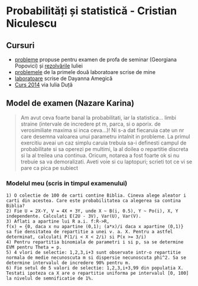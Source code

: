 # Probabilități și statistică - Cristian Niculescu

## Cursuri

- [probleme](https://www.dropbox.com/s/zxqcv8mro8wm4cz/Probabilitati%20si%20Statistica%20%28modele%20de%20exercitii%20date%20la%20examen%29.pdf?dl=0) propuse pentru examen de profa de seminar (Georgiana Popovici) și [rezolvările](https://www.dropbox.com/sh/jwqkj8j4qm604qb/AAD6uvkBljULWatUehA6qC3aa?dl=0) Iuliei
- [problemele](https://www.dropbox.com/sh/xiyscl3fcpdyn1a/AAAGO50y1QrouFBOgtw9HFxCa?dl=0) de la primele două laboratoare scrise de mine
- [laboratoare](https://www.dropbox.com/sh/9m795e3nn8eh83e/AACG5zBotB5utC61OCdkpZqqa?dl=0) scrise de Dayanna Amegică
- [Curs 2014](https://www.dropbox.com/s/iwz4iudiys9j0jd/Probabilitati%20si%20statistica.pdf?dl=0) via Iulia Duță

## Model de examen (Nazare Karina)

> Am avut ceva foarte banal la probabilitati, iar la statistica... limbi straine (intervale de incredere pt m, parca, si o aporix. de verosimiliate maxima si inca ceva...)! Ni s-a dat fiecaruia cate un nr care desemna valoarea unui parametru intalnit in probleme. La primul exercitiu aveai un caz simplu caruia trebuia sa-i definesti campul de probabilitate si sa operezi pe multimi, la al doilea o repartitie discreta si la al treilea una continua. Oricum, notarea a fost foarte ok si nu trebuie sa va demoralizati. Aveti voie si cu laptopuri; scrieti tot ce vi se pare ca pica pe subiect 

### Modelul meu (scris in timpul examenului)

```
1) O colectie de 100 de carti contine Biblia. Cineva alege aleator i carti din acestea. Care este probabilitatea ca alegerea sa contina Biblia?
2) Fie U = 2X-Y, V = 4X + 3Y, unde X ~ B(i, 0.5), Y ~ Po(i), X, Y independente. Calculati E(2U - 3V), Var(U), Var(V).
3) Aflati a apartine lui R a.i. f:R->R,
f(x) = {0, daca x nu apartine (0,1); (a*x)/i daca x apartine (0,1)}
sa fie densitatea de repartitie a unei v. a. X. Pentru a astfel determinat, calculati P(1/i < X < 2/i) si P(x >= 3/i)
4) Pentru repartitia binomiala de parametri i si p, sa se determine EVM pentru Theta = p.
5) 4 vlori de selectie: 1,2,3,i+3 sunt observate intr-o repartitie normala de medie necunoscuta m si dispersie necunoscuta phi^2. Sa se determine intervalul de incredere 90% pentru m.
6) Fie setul de 5 valori de selectie: 1,2,3,i+3,99 din populatia X. Testati ipoteza ca X are o repartitie uniforma pe intervalul [0, 100] la nivelul de semnificatie de 1%.
```
